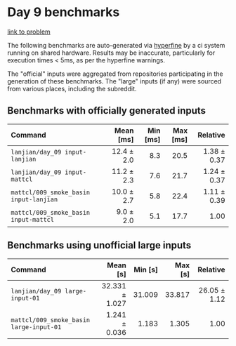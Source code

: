 # Day 9 benchmarks

[link to problem](http://adventofcode.com/2021/day/9)

The following benchmarks are auto-generated via [hyperfine](https://github.com/sharkdp/hyperfine) by a ci system running on shared hardware. Results may be inaccurate, particularly for execution times < 5ms, as per the hyperfine warnings.

The "official" inputs were aggregated from repositories participating in the generation of these benchmarks. The "large" inputs (if any) were sourced from various places, including the subreddit.

## Benchmarks with officially generated inputs
| Command | Mean [ms] | Min [ms] | Max [ms] | Relative |
|:---|---:|---:|---:|---:|
| `lanjian/day_09 input-lanjian` | 12.4 ± 2.0 | 8.3 | 20.5 | 1.38 ± 0.37 |
| `lanjian/day_09 input-mattcl` | 11.2 ± 2.3 | 7.6 | 21.7 | 1.24 ± 0.37 |
| `mattcl/009_smoke_basin input-lanjian` | 10.0 ± 2.7 | 5.8 | 22.4 | 1.11 ± 0.39 |
| `mattcl/009_smoke_basin input-mattcl` | 9.0 ± 2.0 | 5.1 | 17.7 | 1.00 |
## Benchmarks using unofficial large inputs
| Command | Mean [s] | Min [s] | Max [s] | Relative |
|:---|---:|---:|---:|---:|
| `lanjian/day_09 large-input-01` | 32.331 ± 1.027 | 31.009 | 33.817 | 26.05 ± 1.12 |
| `mattcl/009_smoke_basin large-input-01` | 1.241 ± 0.036 | 1.183 | 1.305 | 1.00 |

